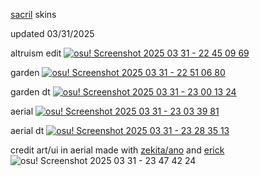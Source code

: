 [sacril](https://osu.ppy.sh/users/12563874) skins 

updated 03/31/2025

altruism edit
[![osu! Screenshot 2025 03 31 - 22 45 09 69](https://github.com/user-attachments/assets/9eb02507-e8a7-46f4-aceb-c84fec18bea2)](https://dthd.s-ul.eu/pe3zMraG)

garden
[![osu! Screenshot 2025 03 31 - 22 51 06 80](https://github.com/user-attachments/assets/c54eaf1f-d918-44fc-b7eb-6dae3315e9ad)](https://dthd.s-ul.eu/7eImSGIz)

garden dt
[![osu! Screenshot 2025 03 31 - 23 00 13 24](https://github.com/user-attachments/assets/dddb32bf-41a1-4756-b2ac-d3b330cb725f)](https://dthd.s-ul.eu/V7iC1w9R)

aerial
[![osu! Screenshot 2025 03 31 - 23 03 39 81](https://github.com/user-attachments/assets/1b9cd4f0-06c2-43f5-ae5d-4e0095a6b21b)](https://dthd.s-ul.eu/oDd3yxdL)

aerial dt
[![osu! Screenshot 2025 03 31 - 23 28 35 13](https://github.com/user-attachments/assets/8e4e60bb-dbfe-419c-8183-e104a80d85e2)](https://dthd.s-ul.eu/XLxoNQpS)

credit 
art/ui in aerial made with [zekita/ano](https://osu.ppy.sh/users/22285296) and [erick](https://osu.ppy.sh/users/6235225) 
![osu! Screenshot 2025 03 31 - 23 47 42 24](https://github.com/user-attachments/assets/7c562956-4d32-42f7-9aba-ec0b5462198c)




